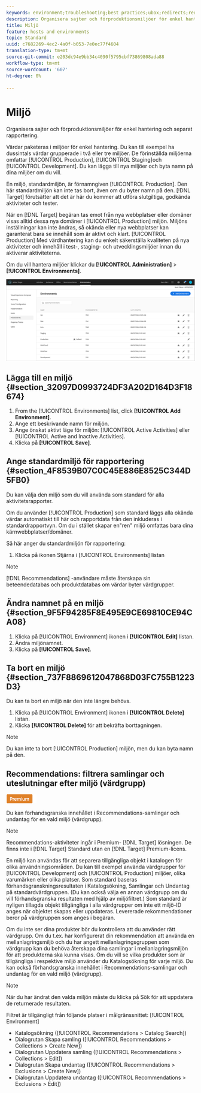```yaml
---
keywords: environment;troubleshooting;best practices;ubox;redirects;redirect;whitelist;blacklist;blocklist;allowlist
description: Organisera sajter och förproduktionsmiljöer för enkel hantering och separat rapportering.
title: Miljö
feature: hosts and environments
topic: Standard
uuid: c7682269-4ec2-4a0f-b053-7e0ec77f4604
translation-type: tm+mt
source-git-commit: e203dc94e9bb34c4090f5795cbf73869808ada88
workflow-type: tm+mt
source-wordcount: '607'
ht-degree: 0%

---
```



# Miljö

Organisera sajter och förproduktionsmiljöer för enkel hantering och separat rapportering.

Värdar paketeras i miljöer för enkel hantering. Du kan till exempel ha dussintals värdar grupperade i två eller tre miljöer. De förinställda miljöerna omfattar [!UICONTROL Production], [!UICONTROL Staging]och [!UICONTROL Development]. Du kan lägga till nya miljöer och byta namn på dina miljöer om du vill.

En miljö, standardmiljön, är förnamngiven [!UICONTROL Production]. Den här standardmiljön kan inte tas bort, även om du byter namn på den. [!DNL Target] förutsätter att det är här du kommer att utföra slutgiltiga, godkända aktiviteter och tester.

När en [!DNL Target] begäran tas emot från nya webbplatser eller domäner visas alltid dessa nya domäner i [!UICONTROL Production] miljön. Miljöns inställningar kan inte ändras, så okända eller nya webbplatser kan garanterat bara se innehåll som är aktivt och klart. [!UICONTROL Production] Med värdhantering kan du enkelt säkerställa kvaliteten på nya aktiviteter och innehåll i test-, staging- och utvecklingsmiljöer innan du aktiverar aktiviteterna.

Om du vill hantera miljöer klickar du **[!UICONTROL Administration]** > **[!UICONTROL Environments]**.

![Miljölista](/help/administrating-target/assets/environments.png)

## Lägga till en miljö {#section_32097D0993724DF3A202D164D3F18674}

1. From the [!UICONTROL Environments] list, click **[!UICONTROL Add Environment]**.
1. Ange ett beskrivande namn för miljön.
1. Ange önskat aktivt läge för miljön: [!UICONTROL Active Activities] eller [!UICONTROL Active and Inactive Activities].
1. Klicka på **[!UICONTROL Save]**.

## Ange standardmiljö för rapportering {#section_4F8539B07C0C45E886E8525C344D5FB0}

Du kan välja den miljö som du vill använda som standard för alla aktivitetsrapporter.

Om du använder [!UICONTROL Production] som standard läggs alla okända värdar automatiskt till här och rapportdata från den inkluderas i standardrapportvyn. Om du i stället skapar en&quot;ren&quot; miljö omfattas bara dina kärnwebbplatser/domäner.

Så här anger du standardmiljön för rapportering:

1. Klicka på ikonen Stjärna i [!UICONTROL Environments] listan

>[!NOTE]
>
>[!DNL Recommendations] -användare måste återskapa sin beteendedatabas och produktdatabas om värdar byter värdgrupper.

## Ändra namnet på en miljö {#section_9F5F94285F8E495E9CE69810CE94CA08}

1. Klicka på [!UICONTROL Environment] ikonen i **[!UICONTROL Edit]** listan.
1. Ändra miljönamnet.
1. Klicka på **[!UICONTROL Save]**.

## Ta bort en miljö {#section_737F8869612047868D03FC755B1223D3}

Du kan ta bort en miljö när den inte längre behövs.

1. Klicka på [!UICONTROL Environment] ikonen i **[!UICONTROL Delete]** listan.
1. Klicka **[!UICONTROL Delete]** för att bekräfta borttagningen.

>[!NOTE]
>
>Du kan inte ta bort [!UICONTROL Production] miljön, men du kan byta namn på den.

## Recommendations: filtrera samlingar och uteslutningar efter miljö (värdgrupp)

![Premium-märke](/help/assets/premium.png)

Du kan förhandsgranska innehållet i Recommendations-samlingar och undantag för en vald miljö (värdgrupp).

>[!NOTE]
>
>Recommendations-aktiviteter ingår i Premium- [!DNL Target] lösningen. De finns inte i [!DNL Target] Standard utan en [!DNL Target] Premium-licens.

En miljö kan användas för att separera tillgängliga objekt i katalogen för olika användningsområden. Du kan till exempel använda värdgrupper för [!UICONTROL Development] och [!UICONTROL Production] miljöer, olika varumärken eller olika platser. Som standard baseras förhandsgranskningsresultaten i Katalogsökning, Samlingar och Undantag på standardvärdgruppen. (Du kan också välja en annan värdgrupp om du vill förhandsgranska resultaten med hjälp av miljöfiltret.) Som standard är nyligen tillagda objekt tillgängliga i alla värdgrupper om inte ett miljö-ID anges när objektet skapas eller uppdateras. Levererade rekommendationer beror på värdgruppen som anges i begäran.

Om du inte ser dina produkter bör du kontrollera att du använder rätt värdgrupp. Om du t.ex. har konfigurerat din rekommendation att använda en mellanlagringsmiljö och du har angett mellanlagringsgruppen som värdgrupp kan du behöva återskapa dina samlingar i mellanlagringsmiljön för att produkterna ska kunna visas. Om du vill se vilka produkter som är tillgängliga i respektive miljö använder du Katalogsökning för varje miljö. Du kan också förhandsgranska innehållet i Recommendations-samlingar och undantag för en vald miljö (värdgrupp).

>[!NOTE]
>När du har ändrat den valda miljön måste du klicka på Sök för att uppdatera de returnerade resultaten.

Filtret är tillgängligt från följande platser i målgränssnittet: [!UICONTROL Environment]

* Katalogsökning ([!UICONTROL Recommendations > Catalog Search])
* Dialogrutan Skapa samling ([!UICONTROL Recommendations > Collections > Create New])
* Dialogrutan Uppdatera samling ([!UICONTROL Recommendations > Collections > Edit])
* Dialogrutan Skapa undantag ([!UICONTROL Recommendations > Exclusions > Create New])
* Dialogrutan Uppdatera undantag ([!UICONTROL Recommendations > Exclusions > Edit])